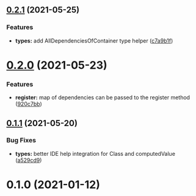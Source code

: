 ## [0.2.1](https://github.com/megazazik/factory-di/compare/v0.2.0...v0.2.1) (2021-05-25)


### Features

* **types:** add AllDependenciesOfContainer type helper ([c7a9b1f](https://github.com/megazazik/factory-di/commit/c7a9b1f6ead2003f494aa3e41e1bda85e29fdb97))



# [0.2.0](https://github.com/megazazik/factory-di/compare/v0.1.1...v0.2.0) (2021-05-23)


### Features

* **register:** map of dependencies can be passed to the register method ([920c7bb](https://github.com/megazazik/factory-di/commit/920c7bbc00acfda149b4f64fcf0470eeba24ceea))



## [0.1.1](https://github.com/megazazik/factory-di/compare/v0.1.0...v0.1.1) (2021-05-20)


### Bug Fixes

* **types:** better IDE help integration for Class and computedValue ([a529cd9](https://github.com/megazazik/factory-di/commit/a529cd93cf8ea7bf9fa47fa4b3d03e3f07fb4b95))



# 0.1.0 (2021-01-12)



